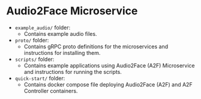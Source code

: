 # Audio2Face Microservice

* `example_audio/` folder:
  * Contains example audio files.
* `proto/` folder:
  * Contains gRPC proto definitions for the microservices and instructions for
    installing them.
* `scripts/` folder:
  * Contains example applications using Audio2Face (A2F) Microservice and instructions for
    running the scripts.
* `quick-start/` folder:
  * Contains docker compose file deploying Audio2Face (A2F) and A2F Controller containers.
